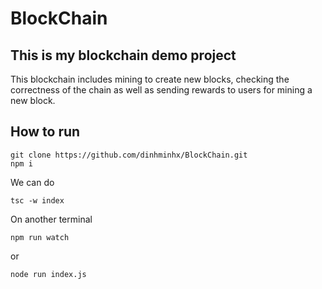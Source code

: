 # BlockChain

## This is my blockchain demo project

This blockchain includes mining to create new blocks, checking the correctness of the chain as well as sending rewards to users for mining a new block.

## How to run 

```
git clone https://github.com/dinhminhx/BlockChain.git
npm i
```
We can do
```
tsc -w index
```
On another terminal 

```
npm run watch
```
or 
```
node run index.js
```
